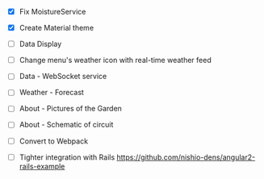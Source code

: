 - [X] Fix MoistureService
- [X] Create Material theme
- [ ] Data Display
- [ ] Change menu's weather icon with real-time weather feed
- [ ] Data - WebSocket service
- [ ] Weather - Forecast
- [ ] About - Pictures of the Garden
- [ ] About - Schematic of circuit

- [ ] Convert to Webpack
- [ ] Tighter integration with Rails https://github.com/nishio-dens/angular2-rails-example
